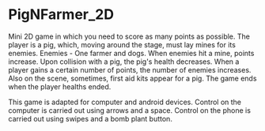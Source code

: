 # PigNFarmer_2D

Mini 2D game in which you need to score as many points as possible.
The player is a pig, which, moving around the stage, must lay mines for its enemies.
Enemies - One farmer and dogs. When enemies hit a mine, points increase. 
Upon collision with a pig, the pig's health decreases. 
When a player gains a certain number of points, the number of enemies increases. 
Also on the scene, sometimes, first aid kits appear for a pig. 
The game ends when the player healths ended.

This game is adapted for computer and android devices.
Control on the computer is carried out using arrows and a space.
Control on the phone is carried out using swipes and a bomb plant button.
